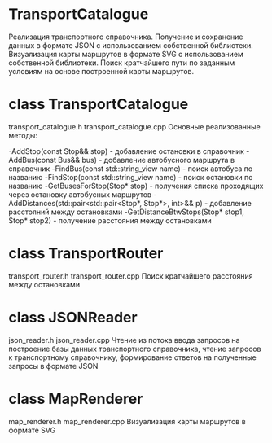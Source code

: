 # TransportCatalogue
Реализация транспортного справочника. Получение и сохранение данных в формате JSON с использованием собственной библиотеки. Визуализация карты маршрутов в формате SVG с использованием собственной библиотеки. Поиск кратчайшего пути по заданным условиям на основе построенной карты маршрутов.

# class TransportCatalogue
transport_catalogue.h
transport_catalogue.cpp
Основные реализованные методы:

-AddStop(const Stop&& stop) - добавление остановки в справочник
-AddBus(const Bus&& bus) - добавление автобусного маршрута в справочник
-FindBus(const std::string_view name) - поиск автобуса по названию
-FindStop(const std::string_view name) - поиск остановки по названию
-GetBusesForStop(Stop* stop) - получения списка проходящих через остановку автобусных маршрутов
-AddDistances(std::pair<std::pair<Stop*, Stop*>, int>&& p) - добавление расстояний между остановками
-GetDistanceBtwStops(Stop* stop1, Stop* stop2) - получение расстояния между остановками

# class TransportRouter
transport_router.h
transport_router.cpp
Поиск кратчайшего расстояния между остановками

# class JSONReader
json_reader.h
json_reader.cpp
Чтение из потока ввода запросов на построение базы данных транспортного справочника, чтение запросов к транспортному справочнику, формирование ответов на полученные запросы в формате JSON

# class MapRenderer
map_renderer.h
map_renderer.cpp
Визуализация карты маршрутов в формате SVG
